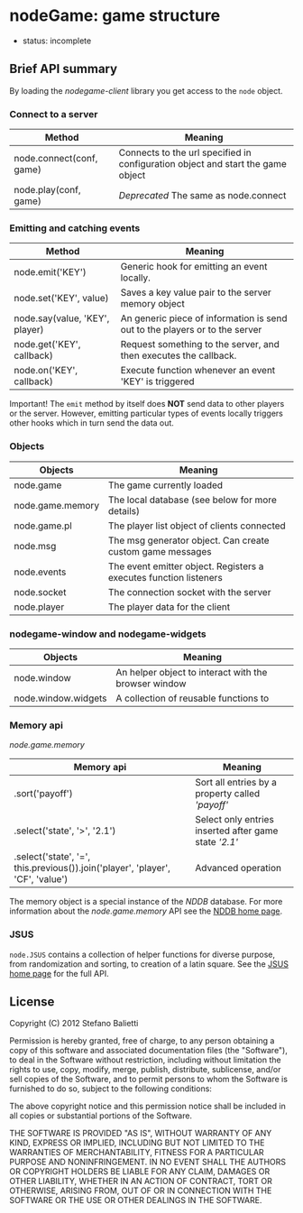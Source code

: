 # nodeGame: game structure

- status: incomplete

## Brief API summary

By loading the _nodegame-client_ library you get access to the `node` object.

### Connect to a server

| **Method**                     | **Meaning** |
| ------------------------------ | ----------------------------------------------------------------------------|
| node.connect(conf, game)       | Connects to the url specified in configuration object and start the game object|
| node.play(conf, game)          | _Deprecated_ The same as node.connect |


### Emitting and catching events

| **Method**                     | **Meaning** |
| ------------------------------ | ----------------------------------------------------------------------------|
| node.emit('KEY')               | Generic hook for emitting an event locally.                                 |
| node.set('KEY', value)         | Saves a key value pair to the server memory object                          |
| node.say(value, 'KEY', player) | An generic piece of information is send out to the players or to the server |
| node.get('KEY', callback)      | Request something to the server, and then executes the callback.            |
| node.on('KEY', callback)       | Execute function whenever an event 'KEY' is triggered                       |


Important! The `emit` method by itself does **NOT** send data to other players or the server. However, emitting particular types of events locally triggers other hooks which in turn send the data out. 


### Objects 

| **Objects**                    | **Meaning** |
| ------------------------------ | ----------------------------------------------------------------------------|
| node.game                      | The game currently loaded                                                   |
| node.game.memory               | The local database (see below for more details)                             |
| node.game.pl                   | The player list object of clients connected|
| node.msg                       | The msg generator object. Can create custom game messages |
| node.events                    | The event emitter object. Registers a executes function listeners |
| node.socket                    | The connection socket with the server |
| node.player                    | The player data for the client |

### nodegame-window and nodegame-widgets


| **Objects**                    | **Meaning** |
| ------------------------------ | ----------------------------------------------------------------------------|
| node.window                    | An helper object to interact with the browser window    |
| node.window.widgets            | A collection of reusable functions to             |

### Memory api

_node.game.memory_

| **Memory api**                 | **Meaning** |
| ------------------------------ | ----------------------------------------------------------------------------|
| .sort('payoff')          | Sort all entries by a property called _'payoff'_                            |
| .select('state', '>', '2.1')| Select only entries inserted after game state _'2.1'_ |
| .select('state', '=', this.previous()).join('player', 'player', 'CF', 'value') | Advanced operation |


The memory object is a special instance of the _NDDB_ database. 
For more information about the _node.game.memory_ API see the [NDDB home page](http://nodegame.github.com/NDDB/).

### JSUS

`node.JSUS` contains a collection of helper functions for diverse purpose, from randomization and sorting, to creation of a latin square. 
See the [JSUS home page](http://nodegame.github.com/JSUS/) for the full API.  
    
## License

Copyright (C) 2012 Stefano Balietti

Permission is hereby granted, free of charge, to any person obtaining a copy of this software and associated documentation files (the "Software"), to deal in the Software without restriction, including without limitation the rights to use, copy, modify, merge, publish, distribute, sublicense, and/or sell copies of the Software, and to permit persons to whom the Software is furnished to do so, subject to the following conditions:

The above copyright notice and this permission notice shall be included in all copies or substantial portions of the Software.

THE SOFTWARE IS PROVIDED "AS IS", WITHOUT WARRANTY OF ANY KIND, EXPRESS OR IMPLIED, INCLUDING BUT NOT LIMITED TO THE WARRANTIES OF MERCHANTABILITY, FITNESS FOR A PARTICULAR PURPOSE AND NONINFRINGEMENT. IN NO EVENT SHALL THE AUTHORS OR COPYRIGHT HOLDERS BE LIABLE FOR ANY CLAIM, DAMAGES OR OTHER LIABILITY, WHETHER IN AN ACTION OF CONTRACT, TORT OR OTHERWISE, ARISING FROM, OUT OF OR IN CONNECTION WITH THE SOFTWARE OR THE USE OR OTHER DEALINGS IN THE SOFTWARE.
